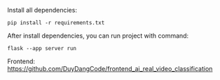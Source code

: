 Install all dependencies:

```
pip install -r requirements.txt
```

After install dependencies, you can run project with command:

```
flask --app server run
```

Frontend: https://github.com/DuyDangCode/frontend_ai_real_video_classification
